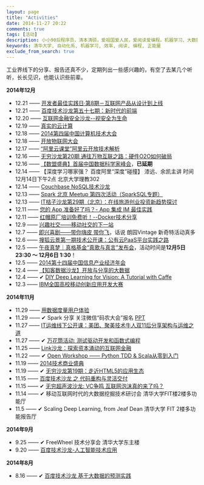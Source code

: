 ```yaml
---
layout: page
title: "Activities"
date: 2014-11-27 20:22
comments: true
tags: [活动]
description: 小小90后程序员，清本清硕，爱祖国爱人民，爱阅读爱编程。机器学习、大数据处理是工作方向，关注个人效率提升等话题。本博客是为开拓个人知识分享渠道而开，也有助于加速知识积累的内化，欢迎拍砖捧场。
keywords: 清华大学, 自动化系, 机器学习, 效率, 阅读, 编程, 正能量
exclude_from_search: true
---
```


工业界线下的分享、报告还真不少，定期列出一些感兴趣的，有空了去某几个听听，长长见识，也能认识些前辈。

**2014年12月**

- 12.21 —— [开发者最佳实践日·第8期－互联网产品从设计到上线](http://www.huodongxing.com/event/reg_submit?id=2259553711300)
- 12.21 —— [百度技术沙龙第五十七期：新时代的前端](http://www.huodongxing.com/event/1258707248200)
- 12.20 —— [互联网金融安全沙龙--视安全为生命](http://www.huodongxing.com/event/6259836998100)
- 12.19 —— [真实的云计算](http://www.huodongxing.com/event/1257701520000)
- 12.18 —— [2014第四届中国计算机技术大会](http://www.huodongxing.com/event/4253505195800)
- 12.18 —— [开放物联网大会](http://www.huodongxing.com/event/6258147179100)
- 12.17 —— [“阿里云课堂”阿里云开放技术解析](http://www.huodongxing.com/event/reg_submit?id=6259840464600)
- 12.16 —— [无穷沙龙第20期 通往万物互联之路：硬件O2O如何破局](http://www.huodongxing.com/event/reg_submit?id=4259549601700)
- 12.16 —— [【数盟盛典】首届中国数据科学家峰会](http://www.huodongxing.com/event/9258009835300)，**已延期**
- 12.14 —— 【深度学习哪家强？ 百度阿里“深度”碰撞】 漆远、余凯主讲 时间 12月14日下午2点 北京大学理教302
- 12.14 —— [Couchbase NoSQL技术沙龙](http://www.huodongxing.com/event/6257860025900)
- 12.13 —— [Spark 北京 Meetup 第四次活动（SparkSQL专题）](http://www.meetup.com/spark-user-beijing-Meetup/events/218888111/)
- 12.13 —— [IT桔子沙龙第29期（北京）：在线旅游创业投资新趋势探讨](http://www.huodongxing.com/event/2258729501900)
- 12.11 —— [您的 App 准备好了吗？- App 集成 IM 最佳实践](http://www.huodongxing.com/event/4258310574200)
- 12.11 —— [红帽原厂培训免费听！--Docker技术分享](http://www.huodongxing.com/event/reg_submit?id=9259557837500)
- 12.9 —— [兴趣社交——移动社交的下一站](http://www.huodongxing.com/event/reg_submit?id=1259152345100)
- 12.7 —— [即兴喜剧——带你嗨皮 带你飞](http://www.huodongxing.com/event/9258867427800)，话说 朗园Vintage 新奇特活动真多
- 12.6 —— [搜狐云景第一期技术公开课：公有云PaaS平台实践之路](http://www.huodongxing.com/event/reg_submit?id=7255858320100)
- 12.5 —— [午夜真梦｜真格基金“真歌与真言”发布会](http://www.huodongxing.com/event/8258825208100)，活动时间是**12月5日 23:30 ～ 12月6日 1:30**！
- 12.5 —— [2014第十四届中国信息产业经济年会](http://www.huodongxing.com/event/9256111842000)
- 12.4 —— [【知客数据沙龙】开放与分享的大数据](http://www.huodongxing.com/event/1257998362900)
- 12.4 —— ✔︎ [DIY Deep Learning for Vision: A Tutorial with Caffe](https://attendee.gotowebinar.com/register/100000000064727422;jsessionid=abcz_yo_oCXn7b1BEtXNu)
- 12.3 —— [IBM全国高校移动创新应用开发大赛](http://www.huodongxing.com/event/4258857728900)

**2014年11月**

- 11.29 —— [用数据度量用户体验](http://club.alibabatech.org/salon_detail.htm?salonId=55)
- 11.29 —— ✔︎ Spark 分享 关注微信“码农大会”报名 [PPT](http://frank19900731.github.io/downloads/file/Unified%20Big%20Data%20Analytics%20Pipeline.pdf)
- 11.27 —— [IT运维线下公开课：美团、聚美技术牛人双11后分享架构与运维之道](http://www.huodongxing.com/event/7256700821900)
- 11.27 —— ✔︎ [万花筒活动: 测试驱动开发和函数式编程](http://together.iagile.me/activities/28)
- 11.25 —— [Link沙龙：探索资本涌动的互联网金融](http://www.huodongxing.com/event/1256139868800)
- 11.22 —— ✔︎ [Open Workshop —— Python TDD & Scala从零到入门](http://www.huodongxing.com/event/1256701125300)
- 11.19 —— [2014技术商业盛典](http://www.cxoworld.com.cn/ctbf2014/)
- 11.19 —— ✔︎ [无穷沙龙第19期：走近HTML5的应用生态](http://www.huodongxing.com/event/4255809905900)
- 11.15 —— [百度技术沙龙 之 代码重构与灵活交付](http://www.infoq.com/cn/zones/baidu-salon/content-56.html)
- 11.15 —— ✔︎ [无穷超声波沙龙: VC争鸣 互联网泡沫真的来了吗？](http://www.huodongxing.com/event/7255576782200)
- 11.14 —— ✔︎ 移动互联网时代的大数据挖掘技术研讨会 清华大学FIT楼2楼多功能厅
- 11.5 —— ✔︎ Scaling Deep Learning, from Jeaf Dean  清华大学 FIT 2楼多功能报告厅

**2014年9月**

- 9.25 —— ✔︎ FreeWheel 技术分享会 清华大学东主楼
- 9.20 —— [百度技术沙龙-人工智能技术应用](http://www.infoq.com/cn/zones/baidu-salon/content-54.html)

**2014年8月**

- 8.16 —— ✔︎ [百度技术沙龙 基于大数据的预测实践](http://www.infoq.com/cn/zones/baidu-salon/content-53.html)
